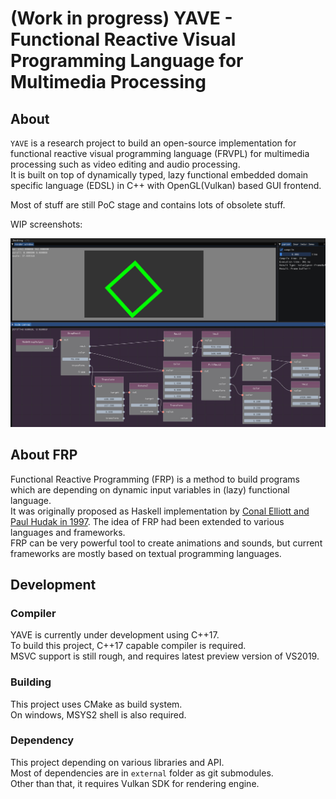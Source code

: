 # (Work in progress) YAVE - Functional Reactive Visual Programming Language for Multimedia Processing

## About

`YAVE` is a research project to build an open-source implementation for functional reactive visual programming language (FRVPL) for multimedia processing such as video editing and audio processing.  
It is built on top of dynamically typed, lazy functional embedded domain specific language (EDSL) in C++ with OpenGL(Vulkan) based GUI frontend.  

Most of stuff are still PoC stage and contains lots of obsolete stuff.

WIP screenshots:

![](yave.jpg)

## About FRP

Functional Reactive Programming (FRP) is a method to build programs which are depending on dynamic input variables in (lazy) functional language.  
It was originally proposed as Haskell implementation by [Conal Elliott and Paul Hudak in 1997](http://conal.net/papers/icfp97/). The idea of FRP had been extended to various languages and frameworks.  
FRP can be very powerful tool to create animations and sounds, but current frameworks are mostly based on textual programming languages.

## Development   

### Compiler

YAVE is currently under development using C++17.  
To build this project, C++17 capable compiler is required.  
MSVC support is still rough, and requires latest preview version of VS2019.

### Building 

This project uses CMake as build system.  
On windows, MSYS2 shell is also required.

### Dependency

This project depending on various libraries and API.  
Most of dependencies are in `external` folder as git submodules.  
Other than that, it requires Vulkan SDK for rendering engine.